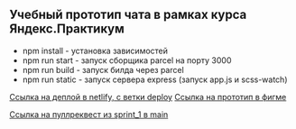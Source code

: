 ## Учебный прототип чата в рамках курса Яндекс.Практикум

- npm install - установка зависимостей
- npm run start - запуск сборщика parcel на порту 3000
- npm run build - запуск билда через parcel
- npm run static - запуск сервера express (запуск app.js и scss-watch)

[Ссылка на деплой в netlify, c ветки deploy](https://6208b7d56e76092ccf58351f--compassionate-jang-83aa11.netlify.app/)
[Ссылка на прототип в фигме](https://www.figma.com/file/PrG8yxnDaAUwBsAx2G0H0i/yandex-chat)


[Ссылка на пуллреквест из sprint_1 в main](https://github.com/tristripe/middle.messenger.praktikum.yandex/pull/2)